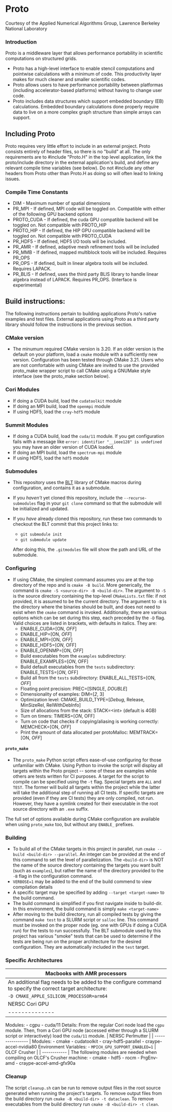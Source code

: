 # Proto
Courtesy of the Applied Numerical Algorithms Group, Lawrence Berkeley National Laboratory

### Introduction
Proto is a middleware layer that allows performance portability in scientific computations on structured grids. 
* Proto has a high-level interface to enable stencil computations and pointwise calculations with a minimum of code.  This productivity layer makes for much cleaner and smaller scientific codes.
* Proto allows users to have performance portability between platformas (including accelerator-based platforms) without having to change user code.
* Proto includes data structures which support embedded boundary (EB) calculations.  Embedded boundary calculations done properly require data to live on a more complex graph structure than simple arrays can support. 

## Including Proto
Proto requires very little effort to include in an external project. Proto consists entirely of header files, so there is no "build" at all. The only requirements are to #include "Proto.H" in the top level application, link the proto/include directory in the external application's build, and define any relevant compile time variables (see below). Do not #include any other headers from Proto other than Proto.H as doing so will often lead to linking issues.
 ### Compile Time Constants
 * DIM - Maximum number of spatial dimensions
 * PR_MPI - If defined, MPI code will be toggled on. Compatible with either of the following GPU backend options
 * PROTO_CUDA - If defined, the cuda GPU compatible backend will be toggled on. Not compatible with PROTO_HIP
 * PROTO_HIP - If defined, the HIP GPU compatible backend will be toggled on. Not compatible with PROTO_CUDA
 * PR_HDF5 - If defined, HDF5 I/O tools will be included.
 * PR_AMR - If defined, adaptive mesh refinement tools will be included
 * PR_MMB - If defined, mapped multiblock tools will be included. Requires PR_OPS
 * PR_OPS - If defined, built in linear algebra tools will be included. Requires LAPACK.
 * PR_BLIS - If defined, uses the third party BLIS library to handle linear algebra instead of LAPACK. Requires PR_OPS. (Interface is experimental)

## Build instructions:
The following instructions pertain to building applications Proto's native examples and test files. External applications using Proto as a third party library should follow the instructions in the previous section. 

### CMake version
* The minumum required CMake version is 3.20. If an older version is the default on your platform, load a `cmake` module with a sufficiently new version. Configuration has been tested through CMake 3.21. Users who are not comfortable with using CMake are invited to use the provided proto_make wrapper script to call CMake using a GNUMake style interface (see the proto_make section below).
### Cori Modules
* If doing a CUDA build, load the `cudatoolkit` module
* If doing an MPI build, load the `openmpi` module
* If using HDF5, load the `cray-hdf5` module
### Summit Modules
* If doing a CUDA build, load the `cuda/11` module. If you get configuration fails with a message like `error: identifier "__ieee128" is
  undefined` you may have an older version of CUDA loaded.
* If doing an MPI build, load the `spectrum-mpi` module
* If using HDF5, load the `hdf5` module

### Submodules
* This repository uses the [BLT](https://github.com/LLNL/blt) library of CMake macros during configuration, and contains it as a submodule.
* If you *haven't* yet cloned this repository, include the `--recurse-submodules` flag in your `git clone` command so that the submodule will be initialized and updated.
* If you *have* already cloned this repository, run these two commands to checkout the BLT commit that this project links to:
   - `git submodule init`
   - `git submodule update`
   
   After doing this, the `.gitmodules` file will show the path and URL of the submodule.

### Configuring
* If using CMake, the simplest command assumes you are at the top directory of the repo and is `cmake -B build`. More generically, the command is `cmake -S <source-dir> -B <build-dir>`. The argument to `-S` is the source directory containing the top-level `CMakeLists.txt` file: if not provided, it is assumed to be the current directory. The argument to `-B` is the directory where the binaries should be built, and does not need to exist when the `cmake` command is invoked. Additionally, there are various options which can be set during this step, each preceded by the `-D` flag. Valid choices are listed in brackets, with defaults in italics. They are:
   - ENABLE_CUDA=[ON, *OFF*]
   - ENABLE_HIP=[ON, *OFF*]
   - ENABLE_MPI=[ON, *OFF*]
   - ENABLE_HDF5=[*ON*, OFF]
   - ENABLE_OPENMP=[ON, *OFF*]
   - Build executables from the `examples` subdirectory: ENABLE_EXAMPLES=[*ON*, OFF]
   - Build default executables from the `tests` subdirectory: ENABLE_TESTS=[*ON*, OFF]
   - Build all from the `tests` subdirectory: ENABLE_ALL_TESTS=[ON, *OFF*]
   - Floating point precision: PREC=[SINGLE, *DOUBLE*]
   - Dimensionality of examples: DIM=[*2*, 3]
   - Optimization level: CMAKE_BUILD_TYPE=[*Debug*, Release, MinSizeRel, RelWithDebInfo]
   - Size of allocations from the stack: STACK=\<int\> (default is 4GB)
   - Turn on timers: TIMERS=[*ON*, OFF]
   - Turn on code that checks if copying/aliasing is working correctly: MEMCHECK=[ON, *OFF*]
   - Print the amount of data allocated per protoMalloc: MEMTRACK=[ON, *OFF*]

#### `proto_make`
* The `proto_make` Python script offers ease-of-use configuring for those unfamiliar with CMake. 
Using Python to invoke the script will display all targets within the Proto project -- 
some of these are examples while others are tests written for CI purposes. A target
for the script to compile can be specified using the `-t` flag. Special targets are `ALL` and `TEST`.
The former will build all targets within the project while the latter will take the additional step
of running all CI tests. If specific targets are provided (even if they are CI tests) they are only
compiled, not run. However, they have a symlink created for their executable in the root source directory
with an `.exe` suffix.

The full set of options available during CMake configuration are available when using `proto_make` too, 
but without any `ENABLE_` prefixes.
   
### Building
* To build all of the CMake targets in this project in parallel, run `cmake --build <build-dir> --parallel`. An integer can be provided at the end of this command to set the level of parallelization. The `<build-dir>` is NOT the name of the source directory containing the targets you want built (such as `examples`), but rather the name of the directory provided to the `-B` flag in the configuration command.
* `VERBOSE=1` may be added to the end of the build commend to view compilation details
* A specific target may be specified by adding `--target <target-name>` to the build command.
* The build command is simplified if you first navigate inside to build-dir. In this environment, the build command is simply `make <target-name>`
* After moving to the build directory, run all compiled tests by giving the command `make test` to a SLURM script or `salloc` line. This command must be invoked on the proper node (eg. one with GPUs if doing a CUDA run) for the tests to run successfully. The BLT submodule used by this project has various "smoke" tests that can be used to determine if the tests are being run on the proper architecture for the desired configuration. They are automatically included in the `test` target.
### Specific Architectures
| Macbooks with AMR processors | 
| ---------------------------- |
| An additional flag needs to be added to the configure command to specify the correct target architecture: |
| `-D CMAKE_APPLE_SILICON_PROCESSOR=arm64` |
| NERSC Cori GPU | 
| -------------- |
Modules: 
    - cgpu
    - cuda/11
Details:
From the regular Cori node load the `cgpu` module. Then, from a Cori GPU node (accessed either through a SLURM script or interactively) load the `cuda/11` module.
| NERSC Perlmutter | 
| ---------------- |
Modules:
    - cmake
    - cudatoolkit
    - cray-hdf5-parallel
    - craype-accel-nvidia80
Environment Variables:
    - `MPICH_GPU_SUPPORT_ENABLED=1`
| OLCF Crusher | 
| ------------ |
The following modules are needed when compiling on OLCF's Crusher machine:
    - cmake
    - hdf5
    - rocm
    - PrgEnv-amd
    - craype-accel-amd-gfx90a

### Cleanup
The script `cleanup.sh` can be run to remove output files in the root source generated when running the project's targets.
To remove output files from the build directory run `cmake -B <build-dir> -t dataclean`.
To remove executables from the build directory run `cmake -B <build-dir> -t clean`.
